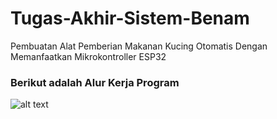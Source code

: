 # Tugas-Akhir-Sistem-Benam
Pembuatan Alat Pemberian Makanan Kucing Otomatis Dengan Memanfaatkan Mikrokontroller ESP32

<h3>Berikut adalah Alur Kerja Program</h3>

![alt text](https://i.ibb.co/pKWRcNW/gambarsistemkerja.jpg)
